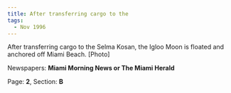 ```yaml
---  
title: After transferring cargo to the  
tags:  
  - Nov 1996  
---  
```

  
After transferring cargo to the Selma Kosan, the Igloo Moon is floated and anchored off Miami Beach. [Photo]  
  
Newspapers: **Miami Morning News or The Miami Herald**  
  
Page: **2**, Section: **B** 
